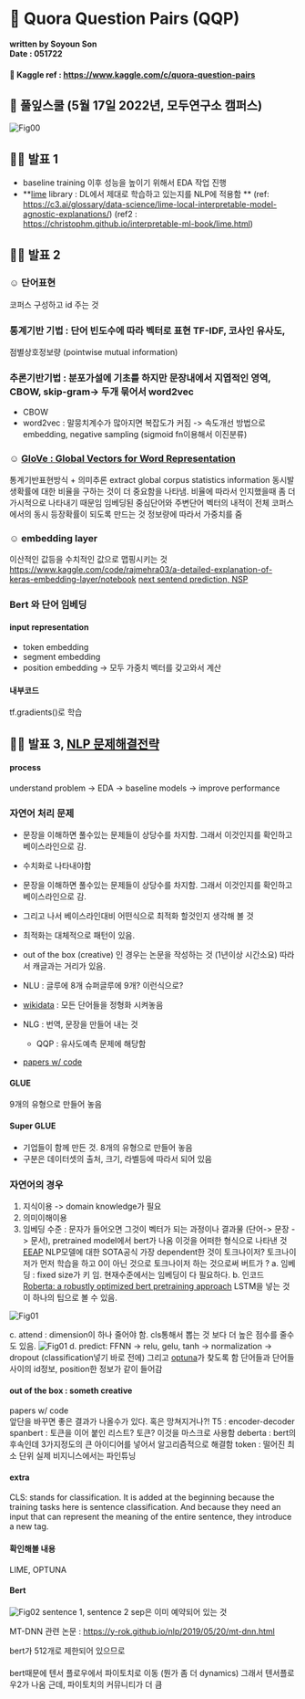# 🦖 Quora Question Pairs (QQP)

**written by Soyoun Son**         
**Date : 051722**


#### 🦆 Kaggle ref : https://www.kaggle.com/c/quora-question-pairs

## 🌱 풀잎스쿨 (5월 17일 2022년, 모두연구소 캠퍼스) 

![Fig00](/image/google_bert.png)


## 🐻‍❄️ 발표 1 
- baseline training 이후 성능을 높이기 위해서 EDA 작업 진행 
- **[lime](https://github.com/marcotcr/lime) library : DL에서 제대로 학습하고 있는지를 NLP에 적용함 **
(ref: https://c3.ai/glossary/data-science/lime-local-interpretable-model-agnostic-explanations/) 
(ref2 : https://christophm.github.io/interpretable-ml-book/lime.html)
 
## 🐻‍❄️ 발표 2 
### ☺︎ 단어표현
코퍼스 구성하고 id 주는 것 
### 통계기반 기법 : 단어 빈도수에 따라 벡터로 표현 TF-IDF, 코사인 유사도, 
점별상호정보량 (pointwise mutual information) 
### 추론기반기법 : 분포가설에 기초를 하지만 문장내에서 지엽적인 영역, CBOW, skip-gram-> 두개 묶어서 word2vec

- CBOW 
- word2vec : 말뭉치계수가 많아지면 복잡도가 커짐 -> 속도개선 방법으로 embedding, negative sampling (sigmoid fn이용해서 이진분류) 

### ☺︎ [GloVe : Global Vectors for Word Representation](https://nlp.stanford.edu/projects/glove/)
통계기반표현방식 + 의미추론 
extract global corpus statistics information
동시발생확률에 대한 비율을 구하는 것이 더 중요함을 나타냄. 비율에 따라서 인지했을때 좀 더 가시적으로 나타내기 때문임 
임베딩된 중심단어와 주변단어 벡터의 내적이 전체 코퍼스에서의 동시 등장확률이 되도록 만드는 것 
정보량에 따라서 가중치를 줌 

### ☺︎ embedding layer 
이산적인 값등을 수치적인 값으로 맵핑시키는 것 
https://www.kaggle.com/code/rajmehra03/a-detailed-explanation-of-keras-embedding-layer/notebook
[next sentend prediction, NSP](https://towardsdatascience.com/bert-for-next-sentence-prediction-466b67f8226f)

### Bert 와 단어 임베딩 
#### input representation 
- token embedding 
- segment embedding 
- position embedding 
-> 모두 가중치 벡터를 갖고와서 계산 

#### 내부코드
tf.gradients()로 학습 


## 🐻‍❄️ 발표 3, [NLP 문제해결전략](https://www.notion.so/modulabs/NLP-bdc7562bc0e146c69cbf55cf9590dcf7)
#### process 
understand problem -> EDA -> baseline models -> improve performance 

### 자연어 처리 문제
- 문장을 이해하면 풀수있는 문제들이 상당수를 차지함. 그래서 이것인지를 확인하고 베이스라인으로 감. 
- 수치화로 나타내야함
- 문장을 이해하면 풀수있는 문제들이 상당수를 차지함. 그래서 이것인지를 확인하고 베이스라인으로 감. 
- 그리고 나서 베이스라인대비 어떤식으로 최적화 할것인지 생각해 볼 것 
- 최적화는 대체적으로 패턴이 있음. 
- out of the box (creative) 인 경우는 논문을 작성하는 것 (1년이상 시간소요) 따라서 캐글과는 거리가 있음. 
- NLU : 글루에 8개 슈퍼글루에 9개? 이런식으로?
 - [wikidata](https://www.wikidata.org/wiki/Wikidata:Main_Page) : 모든 단어들을 정형화 시켜놓음 
- NLG : 번역, 문장을 만들어 내는 것 
  - QQP : 유사도예측 문제에 해당함 

- [papers w/ code](https://paperswithcode.com/)
#### GLUE 
9개의 유형으로 만들어 놓음 
#### Super GLUE
- 기업들이 함께 만든 것. 8개의 유형으로 만들어 놓음 
- 구분은 데이터셋의 출처, 크기, 라벨등에 따라서 되어 있음

### 자연어의 경우
1. 지식이용 -> domain knowledge가 필요
2. 의미이해이용 
3. 임베딩 수준 : 문자가 들어오면 그것이 벡터가 되는 과정이나 결과물 
  (단어-> 문장 -> 문서), pretrained model에서 bert가 나옴 
  이것을 어떠한 형식으로 나타낸 것 [EEAP](https://explosion.ai/blog/deep-learning-formula-nlp#embed)
  NLP모델에 대한 SOTA공식
  가장 dependent한 것이 토크나이저? 토크나이저가 먼저 학습을 하고
  0이 아닌 것으로 토크나이저 하는 것으로써 버트가 ?
  a. 임베딩 : fixed size가 키 임. 현재수준에서는 임베딩이 다 필요하다.
  b. 인코드 
[Roberta: a robustly optimized bert pretraining approach](https://github.com/facebookresearch/fairseq/blob/main/examples/roberta/README.md) 
LSTM을 넣는 것이 하나의 팁으로 볼 수 있음. 

![Fig01](/image/Untitled.png)

 c. attend : dimension이 하나 줄어야 함. cls통해서 뽑는 것 보다 더 높은 점수를 줄수도 있음. 
 ![Fig01](/image/bert_attention.png)
 d. predict: FFNN -> relu, gelu, tanh -> normalization -> dropout (classification넣기 바로 전에)
    그리고 [optuna](https://optuna.org/)가 찾도록 함 
    단어들과 단어들 사이의 id정보, position한 정보가 같이 들어감 
    
#### out of the box : someth creative  
papers w/ code    
앞단을 바꾸면 좋은 결과가 나올수가 있다. 혹은 망쳐지거나?!
T5 : encoder-decoder 
spanbert : 토큰을 이어 붙인 리스트? 토큰? 이것을 마스크로 사용함 
deberta : bert의 후속인데 3가지정도의 큰 아이디어를 넣어서 알고리즘적으로 해결함 
token : 떨어진 최소 단위
실제 비지니스에서는 파인튜닝

#### extra 
CLS: stands for classification. It is added at the beginning because the training tasks here is sentence classification. And because they need an input that can represent the meaning of the entire sentence, they introduce a new tag.

#### 확인해볼 내용 
LIME, OPTUNA

#### Bert

![Fig02](/image/bert-sentence-pair.png)
sentence 1, sentence 2 
sep은 이미 예약되어 있는 것 

MT-DNN 관련 논문 : https://y-rok.github.io/nlp/2019/05/20/mt-dnn.html

bert가 512개로 제한되어 있으므로 

####
bert때문에 텐서 플로우에서 파이토치로 이동 (뭔가 좀 더 dynamics) 
그래서 텐서플로우2가 나옴
근데, 파이토치의 커뮤니티가 더 큼 



